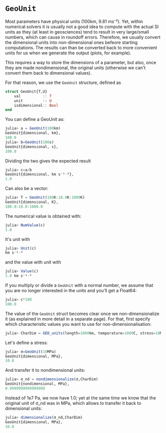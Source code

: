 # `GeoUnit`

Most parameters have physical units (100km, 9.81 ms⁻²). Yet, within numerical solvers it is usually not a good idea to compute with the actual SI units as they (at least in geosciences) tend to result in very large/small numbers, which can cause in roundoff errors. 
Therefore, we usually convert the dimensional units into non-dimensional ones befeore starting computations. The results can than be converted back to more convenient units for us when we generate the output (plots, for example).

This requires a way to store the dimensions of a parameter, but also, once they are made nondimensional, the original units (otherwise we can't convert them back to dimensional values).

For that reason, we use the `GeoUnit` structure, defined as 
```julia
struct GeoUnit{T,U}
    val          :: T
    unit         :: U
    isdimensional:: Bool
end
```

You can define a GeoUnit as:
```julia
julia> a = GeoUnit(100km)
GeoUnit{dimensional, km}, 
100.0
julia> b=GeoUnit(100s)
GeoUnit{dimensional, s}, 
100.0
```
Dividing the two gives the expected result
```julia
julia> c=a/b
GeoUnit{dimensional, km s⁻¹·⁰}, 
1.0
```
Can also be a vector:
```julia
julia> T = GeoUnit(100K:10.0K:1000K)
GeoUnit{dimensional, K}, 
100.0:10.0:1000.0
```
The numerical value is obtained with:
```julia
julia> NumValue(c)
1.0
```
It's unit with
```julia
julia> Unit(c)
km s⁻¹·⁰
```
and the value with unit with
```julia
julia> Value(c)
1.0 km s⁻¹·⁰
```

If you multiply or divide a `GeoUnit` with a normal number, we assume that you are no longer interested in the units and you'll get a Float64:
```julia
julia> c*100
100.0
```

The value of the `GeoUnit` struct becomes clear once we non-dimensionalize it (as explained in more detail in a separate page).
For that, first specify which characteristic values you want to use for non-dimensionalisation: 
```julia
julia> CharDim = GEO_units(length=1000km, temperature=1000C, stress=10MPa, viscosity=1e20Pas);
```

Let's define a stress:
```julia
julia> σ=GeoUnit(10MPa)
GeoUnit{dimensional, MPa}, 
10.0
```
And transfer it to nondimensional units:
```julia
julia> σ_nd = nondimensionalize(σ,CharDim)
GeoUnit{nondimensional, MPa}, 
0.9999999999999998
```
Instead of 1e7 Pa, we now have 1.0; yet at the same time we know that the original unit of σ_nd was in MPa, which allows to transfer it back to dimensional units:
```julia
julia> dimensionalize(σ_nd,CharDim)
GeoUnit{dimensional, MPa}, 
10.0
```


